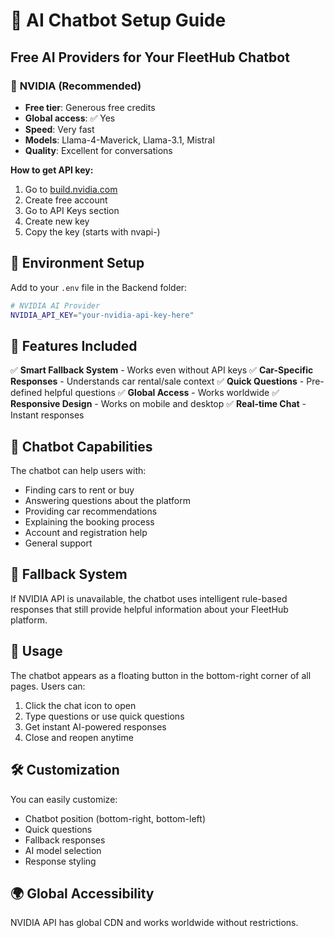 # 🤖 AI Chatbot Setup Guide

## Free AI Providers for Your FleetHub Chatbot

### 🥇 **NVIDIA (Recommended)**
- **Free tier**: Generous free credits
- **Global access**: ✅ Yes
- **Speed**: Very fast
- **Models**: Llama-4-Maverick, Llama-3.1, Mistral
- **Quality**: Excellent for conversations

**How to get API key:**
1. Go to [build.nvidia.com](https://build.nvidia.com)
2. Create free account
3. Go to API Keys section
4. Create new key
5. Copy the key (starts with nvapi-)



## 🔧 Environment Setup

Add to your `.env` file in the Backend folder:

```bash
# NVIDIA AI Provider
NVIDIA_API_KEY="your-nvidia-api-key-here"
```

## 🚀 Features Included

✅ **Smart Fallback System** - Works even without API keys
✅ **Car-Specific Responses** - Understands car rental/sale context
✅ **Quick Questions** - Pre-defined helpful questions
✅ **Global Access** - Works worldwide
✅ **Responsive Design** - Works on mobile and desktop
✅ **Real-time Chat** - Instant responses

## 🎯 Chatbot Capabilities

The chatbot can help users with:
- Finding cars to rent or buy
- Answering questions about the platform
- Providing car recommendations
- Explaining the booking process
- Account and registration help
- General support

## 🔄 Fallback System

If NVIDIA API is unavailable, the chatbot uses intelligent rule-based responses that still provide helpful information about your FleetHub platform.

## 📱 Usage

The chatbot appears as a floating button in the bottom-right corner of all pages. Users can:
1. Click the chat icon to open
2. Type questions or use quick questions
3. Get instant AI-powered responses
4. Close and reopen anytime

## 🛠️ Customization

You can easily customize:
- Chatbot position (bottom-right, bottom-left)
- Quick questions
- Fallback responses
- AI model selection
- Response styling

## 🌍 Global Accessibility

NVIDIA API has global CDN and works worldwide without restrictions.
